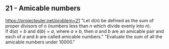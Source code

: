 ## 21 - Amicable numbers
https://projecteuler.net/problem=21
"Let d(_n_) be defined as the sum of proper divisors of _n_ (numbers less than _n_ which divide evenly into _n_).  
If d(_a_) = _b_ and d(_b_) = _a_, where _a_ ≠ _b_, then _a_ and _b_ are an amicable pair and each of _a_ and _b_ are called amicable numbers."
"Evaluate the sum of all the amicable numbers under 10000."